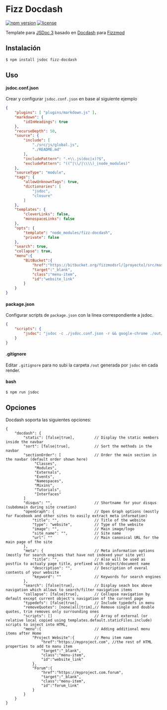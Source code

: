 # Fizz Docdash
[![npm version](https://badge.fury.io/js/fizz-docdash.svg)](https://www.npmjs.com/package/fizz-docdash) [![license](https://img.shields.io/npm/l/fizz-docdash.svg)](LICENSE.md)

Template para [JSDoc 3](http://usejsdoc.org/) basado en [Docdash](http://clenemt.github.io/docdash/) para [Fizzmod](http://new.fizzmod.com/)

## Instalación

```bash
$ npm install jsdoc fizz-docdash
```

## Uso

#### jsdoc.conf.json
Crear y configurar `jsdoc.conf.json` en base al siguiente ejemplo

```json
{
	"plugins": [ "plugins/markdown.js" ],
	"markdown": {
		"idInHeadings": true
	},
	"recurseDepth": 50,
	"source": {
		"include": [
			"./src/js/global.js",
			"./README.md"
		],
		"includePattern": ".+\\.js(doc|x)?$",
		"excludePattern": "((^|\\/|\\\\)_|node_modules)"
	},
	"sourceType": "module",
	"tags": {
		"allowUnknownTags": true,
		"dictionaries": [
			"jsdoc",
			"closure"
		]
	},
	"templates": {
		"cleverLinks": false,
		"monospaceLinks": false
	},
	"opts": {
		"template": "node_modules/fizz-docdash",
		"private": false
	},
	"search": true,
	"collapse": true,
	"menu":{
		"BitBucket":{
			"href":"https://bitbucket.org/fizzmodsrl/[proyecto]/src/master/",
			"target":"_blank",
			"class":"menu-item",
			"id":"website_link"
		}
	}
}
```

#### package.json
Configurar scripts de `package.json` con la linea correspondiente a jsdoc.

```json
{
	"scripts": {
		"jsdoc": "jsdoc -c ./jsdoc.conf.json -r && google-chrome ./out/index.html"
	}
}
```

#### .gitignore
Editar `.gitignore` para no subi la carpeta `/out` generada por `jsdoc` en cada render.

#### bash

```bash
$ npm run jsdoc
```

## Opciones
Docdash soporta las siguientes opciones:

```
{
	"docdash": {
		"static": [false|true],         // Display the static members inside the navbar
		"sort": [false|true],           // Sort the methods in the navbar
		"sectionOrder": [        		// Order the main section in the navbar (default order shown here)
			 "Classes",
			 "Modules",
			 "Externals",
			 "Events",
			 "Namespaces",
			 "Mixins",
			 "Tutorials",
			 "Interfaces"
		]
		"disqus": "",                   // Shortname for your disqus (subdomain during site creation)
		"openGraph": {                  // Open Graph options (mostly for Facebook and other sites to easily extract meta information)
			"title": "",                // Title of the website
			"type": "website",          // Type of the website
			"image": "",                // Main image/logo
			"site_name": "",            // Site name
			"url": ""                   // Main canonical URL for the main page of the site
		},
		"meta": {                       // Meta information options (mostly for search engines that have not indexed your site yet)
			"title": "",                // Also will be used as postfix to actualy page title, prefixed with object/document name
			"description": "",          // Description of overal contents of your website
			"keyword": ""               // Keywords for search engines
		},
		"search": [false|true],         // Display seach box above navigation which allows to search/filter navigation items
		"collapse": [false|true],       // Collapse navigation by default except current object's navigation of the current page
		"typedefs": [false|true],       // Include typedefs in menu
		"removeQuotes": [none|all|trim],// Remove single and double quotes, trim removes only surrounding ones
		"scripts": []                   // Array of external (or relative local copied using templates.default.staticFiles.include) scripts to inject into HTML,
		"menu":{                        // Adding additional menu items after Home
			"Project Website":{         // Menu item name
				"href":"https://myproject.com", //the rest of HTML properties to add to manu item
				"target":"_blank",
				"class":"menu-item",
				"id":"website_link"
			},
			"Forum":{
				"href":"https://myproject.com.forum",
				"target":"_blank",
				"class":"menu-item",
				"id":"forum_link"
			}
		}
	}
}
```